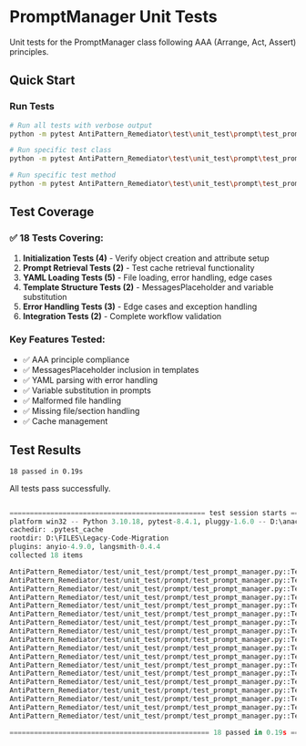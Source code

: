 # PromptManager Unit Tests

Unit tests for the PromptManager class following AAA (Arrange, Act, Assert) principles.

## Quick Start


### Run Tests
```bash
# Run all tests with verbose output
python -m pytest AntiPattern_Remediator\test\unit_test\prompt\test_prompt_manager.py -v

# Run specific test class
python -m pytest AntiPattern_Remediator\test\unit_test\prompt\test_prompt_manager.py::TestPromptManagerInitialization -v

# Run specific test method
python -m pytest AntiPattern_Remediator\test\unit_test\prompt\test_prompt_manager.py::TestPromptManagerInitialization::test_initialization_creates_correct_attributes -v
```

## Test Coverage

### ✅ **18 Tests Covering:**

1. **Initialization Tests (4)** - Verify object creation and attribute setup
2. **Prompt Retrieval Tests (2)** - Test cache retrieval functionality  
3. **YAML Loading Tests (5)** - File loading, error handling, edge cases
4. **Template Structure Tests (2)** - MessagesPlaceholder and variable substitution
5. **Error Handling Tests (3)** - Edge cases and exception handling
6. **Integration Tests (2)** - Complete workflow validation

### Key Features Tested:
- ✅ AAA principle compliance
- ✅ MessagesPlaceholder inclusion in templates
- ✅ YAML parsing with error handling
- ✅ Variable substitution in prompts
- ✅ Malformed file handling
- ✅ Missing file/section handling
- ✅ Cache management

## Test Results
```
18 passed in 0.19s
```

All tests pass successfully.

```python

================================================ test session starts =================================================
platform win32 -- Python 3.10.18, pytest-8.4.1, pluggy-1.6.0 -- D:\anacnoda3\envs\Legacy-Code-Migration\python.exe     
cachedir: .pytest_cache
rootdir: D:\FILES\Legacy-Code-Migration
plugins: anyio-4.9.0, langsmith-0.4.4
collected 18 items

AntiPattern_Remediator/test/unit_test/prompt/test_prompt_manager.py::TestPromptManagerInitialization::test_initialization_creates_correct_attributes PASSED [  5%]
AntiPattern_Remediator/test/unit_test/prompt/test_prompt_manager.py::TestPromptManagerInitialization::test_prompt_constants_have_correct_values PASSED [ 11%]
AntiPattern_Remediator/test/unit_test/prompt/test_prompt_manager.py::TestPromptManagerInitialization::test_prompt_directory_is_set_correctly PASSED [ 16%]
AntiPattern_Remediator/test/unit_test/prompt/test_prompt_manager.py::TestPromptManagerInitialization::test_cache_initialization PASSED [ 22%]
AntiPattern_Remediator/test/unit_test/prompt/test_prompt_manager.py::TestPromptRetrieval::test_get_prompt_returns_cached_template PASSED [ 27%]
AntiPattern_Remediator/test/unit_test/prompt/test_prompt_manager.py::TestPromptRetrieval::test_get_prompt_returns_none_for_missing_key PASSED [ 33%]
AntiPattern_Remediator/test/unit_test/prompt/test_prompt_manager.py::TestYAMLLoading::test_load_prompt_from_yaml_with_valid_file PASSED [ 38%]
AntiPattern_Remediator/test/unit_test/prompt/test_prompt_manager.py::TestYAMLLoading::test_load_prompt_from_yaml_with_malformed_yaml PASSED [ 44%]
AntiPattern_Remediator/test/unit_test/prompt/test_prompt_manager.py::TestYAMLLoading::test_load_prompt_from_yaml_with_missing_system_prompt PASSED [ 50%]
AntiPattern_Remediator/test/unit_test/prompt/test_prompt_manager.py::TestYAMLLoading::test_load_prompt_from_yaml_with_missing_file PASSED [ 55%]
AntiPattern_Remediator/test/unit_test/prompt/test_prompt_manager.py::TestYAMLLoading::test_load_prompt_from_yaml_with_missing_section PASSED [ 61%]
AntiPattern_Remediator/test/unit_test/prompt/test_prompt_manager.py::TestPromptTemplateStructure::test_template_contains_messages_placeholder PASSED [ 66%]
AntiPattern_Remediator/test/unit_test/prompt/test_prompt_manager.py::TestPromptTemplateStructure::test_template_variable_substitution PASSED [ 72%]
AntiPattern_Remediator/test/unit_test/prompt/test_prompt_manager.py::TestErrorHandlingAndEdgeCases::test_get_prompt_with_empty_cache PASSED [ 77%]
AntiPattern_Remediator/test/unit_test/prompt/test_prompt_manager.py::TestErrorHandlingAndEdgeCases::test_initialization_with_missing_directory PASSED [ 83%]
AntiPattern_Remediator/test/unit_test/prompt/test_prompt_manager.py::TestErrorHandlingAndEdgeCases::test_yaml_with_empty_content PASSED [ 88%]
AntiPattern_Remediator/test/unit_test/prompt/test_prompt_manager.py::TestPromptLoadingIntegration::test_load_all_prompts_loads_all_available_files PASSED [ 94%]
AntiPattern_Remediator/test/unit_test/prompt/test_prompt_manager.py::TestPromptLoadingIntegration::test_load_all_prompts_handles_partial_failures PASSED [100%]

================================================= 18 passed in 0.19s =================================================
```